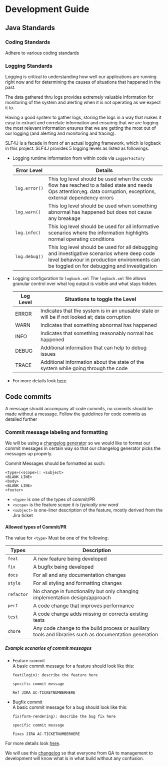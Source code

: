 # Development Guide

## Java Standards

### Coding Standards
Adhere to various coding standards

### Logging Standards
Logging is critical to understanding how well our applications are running right now and for determining the causes of situations that happened in the past.

The data gathered thru logs provides extremely valuable information for monitoring of the system and alerting when it is not operating as we expect it to.

Having a good system to gather logs, storing the logs in a way that makes it easy to extract and correlate information and ensuring that we are logging the most relevant information ensures that we are getting the most out of our logging (and alerting and monitoring and tracing).

SLF4J is a facade in front of an actual logging framework, which is logback in this project. SLF4J provides 5 logging levels as listed as followings.

* Logging runtime information from within code via `LoggerFactory`

  |Error Level|Details|
  |---|---|
  |`log.error()`|This log level should be used when the code flow has reached to a failed state and needs Ops attention;eg. data corruption, exceptions, external dependency errors|
  |`log.warn()`|This log level should be used when something abnormal has happened but does not cause any breakage|
  |`log.info()`|This log level should be used for all informative scenarios where the information highlights normal operating conditions|
  |`log.debug()`|This log level should be used for all debugging and investigative scenarios where deep code level behaviour in production environments can be toggled on for debugging and investigation|

* Logging configuration to `logback.xml`
  The `logback.xml` file allows granular control over what log output is visible and what stays hidden.

  |Log Level|Situations to toggle the Level|
  |---|---|
  |ERROR| Indicates that the system is in an unusable state or will be if not looked at; data corruption|
  |WARN| Indicates that something abnormal has happened|
  |INFO| Indicates that something reasonably normal has happened|
  |DEBUG| Additional information that can help to debug issues|
  |TRACE| Additional information about the state of the system while going through the code|

* For more details look [here](https://agile.vignetcorp.com:8086/confluence/display/AC/Logging)


## Code commits
A message should accompany all code commits, no commits should be made without a message. Follow the guidelines for code commits as detailed further

### Commit message labeling and formatting <a name="commitMessages"></a>

We will be using a [changelog generator](https://github.com/conventional-changelog/conventional-changelog) so we would like to format our commit messages in certain way so that our changelog generator picks the messages up properly.

Commit Messages should be formatted as such:
```
<type>(<scope>): <subject>
<BLANK LINE>
<body>
<BLANK LINE>
<footer>
```
* `<type>` is one of the types of commit/PR
* `<scope>` is the feature scope _it is typically one word_
* `<subject>` is one-liner description of the feature, mostly derived from the Jira ticket 

#### Allowed types of Commit/PR <a name="commitTypes"></a>
The value for `<type>` Must be one of the following:

|Types|Description|
|---|---|
|`feat`|A new feature being developed|
|`fix`|A bugfix being developed|
|`docs`|For all and any documentation changes|
|`style`|For all styling and formatting changes|
|`refactor`|No change in functionality but only changing implementation design/approach|
|`perf`|A code change that improves performance|
|`test`|A code change adds missing or corrects existing tests|
|`chore`|Any code change to the build process or auxiliary tools and libraries such as documentation generation|

##### Example scenarios of commit messages
* Feature commit  
A basic commit message for a feature should look like this:
  ```
  feat(login): describe the feature here

  specific commit message

  Ref JIRA AC-TICKETNUMBERHERE
  ```

* Bugfix commit  
A basic commit message for a bug should look like this:

  ```
  fix(form-rendering): describe the bug fix here

  specific commit message

  Fixes JIRA AC-TICKETNUMBERHERE
  ```

For more details look [here](https://github.com/conventional-changelog/conventional-commits-parser).

We will use this [changelog](CHANGELOG.MD) so that everyone from QA to management to development will know what is in what build without any confusion.
